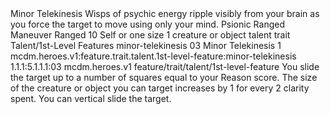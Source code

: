 <ability>
  <name>Minor Telekinesis</name>
  <flavor>Wisps of psychic energy ripple visibly from your brain as you force the target to move using only your mind.</flavor>
  <keywords>
    <keyword>Psionic</keyword>
    <keyword>Ranged</keyword>
  </keywords>
  <type>Maneuver</type>
  <distance>Ranged 10</distance>
  <target>Self or one size 1 creature or object</target>
  <metadata>
    <class>talent</class>
    <feature_type>trait</feature_type>
    <file_dpath>Talent/1st-Level Features</file_dpath>
    <item_id>minor-telekinesis</item_id>
    <item_index>03</item_index>
    <item_name>Minor Telekinesis</item_name>
    <level>1</level>
    <scc>mcdm.heroes.v1:feature.trait.talent.1st-level-feature:minor-telekinesis</scc>
    <scdc>1.1.1:5.1.1.1:03</scdc>
    <source>mcdm.heroes.v1</source>
    <type>feature/trait/talent/1st-level-feature</type>
  </metadata>
  <effects>
    <effect type="mundane">You slide the target up to a number of squares equal to your Reason score.</effect>
    <effect type="mundane" cost="Spend 2+ Clarity">The size of the creature or object you can target increases by 1 for every 2 clarity spent.</effect>
    <effect type="mundane" cost="Spend 3 Clarity">You can vertical slide the target.</effect>
  </effects>
</ability>
